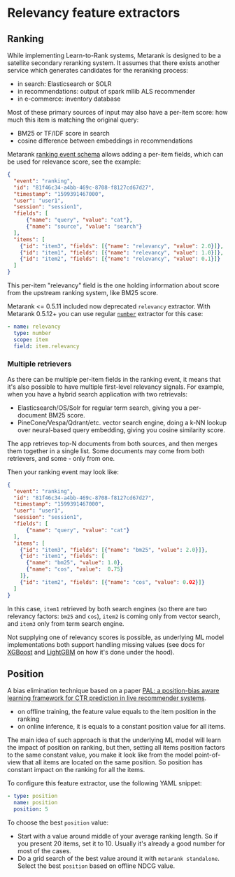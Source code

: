 # Relevancy feature extractors

## Ranking

While implementing Learn-to-Rank systems, Metarank is designed to be a satellite secondary reranking system. It 
assumes that there exists another service which generates candidates for the reranking process:
* in search: Elasticsearch or SOLR
* in recommendations: output of spark mllib ALS recommender
* in e-commerce: inventory database

Most of these primary sources of input may also have a per-item score: how much this item is matching the original query:
* BM25 or TF/IDF score in search
* cosine difference between embeddings in recommendations

Metarank [ranking event schema](../../event-schema.md) allows adding a per-item fields, which can be used for relevance score, see the example: 
```json
{
  "event": "ranking",
  "id": "81f46c34-a4bb-469c-8708-f8127cd67d27",
  "timestamp": "1599391467000",
  "user": "user1",
  "session": "session1",
  "fields": [
      {"name": "query", "value": "cat"},
      {"name": "source", "value": "search"}
  ],
  "items": [
    {"id": "item3", "fields": [{"name": "relevancy", "value": 2.0}]},
    {"id": "item1", "fields": [{"name": "relevancy", "value": 1.0}]},
    {"id": "item2", "fields": [{"name": "relevancy", "value": 0.1}]} 
  ]
}
```

This per-item "relevancy" field is the one holding information about score from the upstream ranking system, like BM25 score.

Metarank <= 0.5.11 included now deprecated `relevancy` extractor. With Metarank 0.5.12+ you can use regular [`number`](scalar.md#numerical-extractor) extractor for this case:

```yaml
- name: relevancy
  type: number
  scope: item
  field: item.relevancy
```

### Multiple retrievers

As there can be multiple per-item fields in the ranking event, it means that it's also possible to have multiple first-level relevancy signals. For example, when you have a hybrid search application with two retrievals:
* Elasticsearch/OS/Solr for regular term search, giving you a per-document BM25 score.
* PineCone/Vespa/Qdrant/etc. vector search engine, doing a k-NN lookup over neural-based query embedding, giving you cosine similarity score.

The app retrieves top-N documents from both sources, and then merges them together in a single list. Some documents may come from both retrievers, and some - only from one.

Then your ranking event may look like:
```json
{
  "event": "ranking",
  "id": "81f46c34-a4bb-469c-8708-f8127cd67d27",
  "timestamp": "1599391467000",
  "user": "user1",
  "session": "session1",
  "fields": [
      {"name": "query", "value": "cat"}
  ],
  "items": [
    {"id": "item3", "fields": [{"name": "bm25", "value": 2.0}]},
    {"id": "item1", "fields": [
      {"name": "bm25", "value": 1.0}, 
      {"name": "cos", "value":  0.75}
    ]},
    {"id": "item2", "fields": [{"name": "cos", "value": 0.02}]} 
  ]
}
```

In this case, `item1` retrieved by both search engines (so there are two relevancy factors: `bm25` and `cos`), `item2` is coming only from vector search, and `item3` only from term search engine. 

Not supplying one of relevancy scores is possible, as underlying ML model implementations both support handling missing values (see docs for [XGBoost](https://xgboost.readthedocs.io/en/stable/faq.html#how-to-deal-with-missing-values) and [LightGBM](https://lightgbm.readthedocs.io/en/latest/Advanced-Topics.html#missing-value-handle) on how it's done under the hood).

## Position

A bias elimination technique based on a paper [PAL: a position-bias aware learning framework for CTR prediction in live recommender systems](https://www.researchgate.net/publication/335771749_PAL_a_position-bias_aware_learning_framework_for_CTR_prediction_in_live_recommender_systems).
* on offline training, the feature value equals to the item position in the ranking
* on online inference, it is equals to a constant position value for all items.

The main idea of such approach is that the underlying ML model will learn the impact of position on ranking, but then,
setting all items position factors to the same constant value, you make it look like from the model point-of-view that
all items are located on the same position. So position has constant impact on the ranking for all the items.

To configure this feature extractor, use the following YAML snippet:
```yaml
- type: position
  name: position
  position: 5
```

To choose the best `position` value:
* Start with a value around middle of your average ranking length. So if you present 20 items, set it to 10. Usually it's
  already a good number for most of the cases.
* Do a grid search of the best value around it with `metarank standalone`. Select the best `position` based on offline NDCG value.

